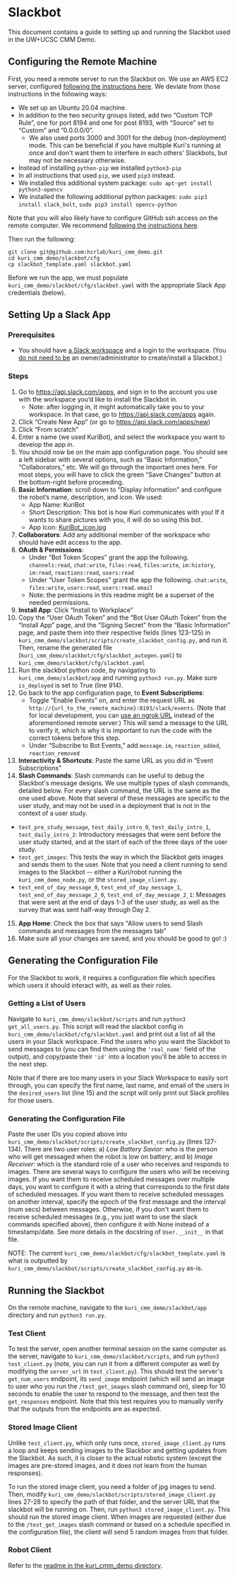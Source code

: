 # Slackbot

This document contains a guide to setting up and running the Slackbot used in the UW+UCSC CMM Demo.

## Configuring the Remote Machine

First, you need a remote server to run the Slackbot on. We use an AWS EC2 server, configured [following the instructions here](https://www.codementor.io/@jqn/deploy-a-flask-app-on-aws-ec2-13hp1ilqy2). We deviate from those instructions in the following ways:
- We set up an Ubuntu 20.04 machine.
- In addition to the two security groups listed, add two “Custom TCP Rule”, one for port 8194 and one for post 8193, with “Source” set to “Custom” and “0.0.0.0/0”.
  - We also used ports 3000 and 3001 for the debug (non-deployment) mode. This can be beneficial if you have multiple Kuri's running at once and don't want them to interfere in each others' Slackbots, but may not be necessary otherwise.
- Instead of installing `python-pip` we installed `python3-pip`
- In all instructions that used `pip`, we used `pip3` instead.
- We installed this additional system package: `sudo apt-get install python3-opencv`
- We installed the following additional python packages: `sudo pip3 install slack_bolt`, `sudo pip3 install opencv-python`

Note that you will also likely have to configure GitHub ssh access on the remote computer. We recommend [following the instructions here](https://docs.github.com/en/github/authenticating-to-github/connecting-to-github-with-ssh).

Then run the following:

```
git clone git@github.com:hcrlab/kuri_cmm_demo.git
cd kuri_cmm_demo/slackbot/cfg
cp slackbot_template.yaml slackbot.yaml
```

Before we run the app, we must populate `kuri_cmm_demo/slackbot/cfg/slackbot.yaml` with the appropriate Slack App credentials (below).

## Setting Up a Slack App

### Prerequisites

- You should have [a Slack workspace](https://slack.com/help/articles/206845317-Create-a-Slack-workspace) and a login to the workspace. (You [do not need to be](https://slack.com/help/articles/201314026-Permissions-by-role-in-Slack) an owner/administrator to create/install a Slackbot.)

### Steps

1. Go to https://api.slack.com/apps, and sign in to the account you use with the workspace you’d like to install the Slackbot in.
    - Note: after logging in, it might automatically take you to your workspace. In that case, go to https://api.slack.com/apps again.
2. Click “Create New App” (or go to https://api.slack.com/apps/new)
3. Click “From scratch”
4. Enter a name (we used KuriBot), and select the workspace you want to develop the app in.
5. You should now be on the main app configuration page. You should see a left sidebar with several options, such as “Basic Information,” “Collaborators,” etc. We will go through the important ones here. For most steps, you will have to click the green “Save Changes” button at the bottom-right before proceeding.
6. **Basic Information**: scroll down to “Display Information” and configure the robot’s name, description, and icon. We used:
    - App Name: KuriBot
    - Short Description: This bot is how Kuri communicates with you! If it wants to share pictures with you, it will do so using this bot.
    - App Icon: [KuriBot_icon.jpg](./imgs/KuriBot_icon.jpg)
7. **Collaborators**: Add any additional member of the workspace who should have edit access to the app.
8. **OAuth & Permissions**:
    - Under “Bot Token Scopes” grant the app the following. `channels:read`, `chat:write`, `files:read`, `files:write`, `im:history`, `im:read`, `reactions:read`, `users:read`
    - Under “User Token Scopes” grant the app the following. `chat:write`, `files:write`, `users:read`, `users:read.email`
    - Note: the permissions in this readme might be a superset of the needed permissions.
9. **Install App**: Click  “Install to Workplace”
10. Copy the “User OAuth Token” and the “Bot User OAuth Token”  from the “Install App” page, and the “Signing Secret” from the “Basic Information” page, and paste them into their respective fields (lines 123-125) in `kuri_cmm_demo/slackbot/scripts/create_slackbot_config.py`, and run it. Then, rename the generated file (`kuri_cmm_demo/slackbot/cfg/slackbot_autogen.yaml`) to `kuri_cmm_demo/slackbot/cfg/slackbot.yaml`
11. Run the slackbot python code, by navigating to `kuri_cmm_demo/slackbot/app` and running `python3 run.py`. Make sure `is_deployed` is set to True (line 914).
12. Go back to the app configuration page, to **Event Subscriptions**:
    - Toggle “Enable Events” on, and enter the request URL as `http://{url_to_the_remote_machine}:8193/slack/events`. (Note that for local development, you can [use an ngrok URL](https://ngrok.com/docs) instead of the aforementioned remote server.) This will send a message to the URL to verify it, which is why it is important to run the code with the correct tokens before this step.
    - Under “Subscribe to Bot Events,” add `message.im`, `reaction_added`, `reaction_removed`
13. **Interactivity & Shortcuts**: Paste the same URL as you did in “Event Subscriptions”
14. **Slash Commands**: Slash commands can be useful to debug the Slackbot's message designs. We use multiple types of slash commands, detailed below. For every slash command, the URL is the same as the one used above. Note that several of these messages are specific to the user study, and may not be used in a deployment that is not in the context of a user study.
  - `test_pre_study_message`, `test_daily_intro_0`, `test_daily_intro_1`, `test_daily_intro_2`: Introductory messages that were sent before the user study started, and at the start of each of the three days of the user study.
  - `test_get_images`: This tests the way in which the Slackbot gets images and sends them to the user. Note that you need a client running to send images to the Slackbot -- either a Kuri/robot running the `kuri_cmm_demo_node.py`, or the `stored_image_client.py`.
  - `test_end_of_day_message_0`, `test_end_of_day_message_1`, `test_end_of_day_message_2_0`, `test_end_of_day_message_2_1`: Messages that were sent at the end of days 1-3 of the user study, as well as the survey that was sent half-way through Day 2.
15. **App Home**: Check the box that says "Allow users to send Slash commands and messages from the messages tab"
16. Make sure all your changes are saved, and you should be good to go! :)

## Generating the Configuration File

For the Slackbot to work, it requires a configuration file which specifies which users it should interact with, as well as their roles.

### Getting a List of Users

Navigate to `kuri_cmm_demo/slackbot/scripts` and run `python3 get_all_users.py`. This script will read the slackbot config in `kuri_cmm_demo/slackbot/cfg/slackbot.yaml` and print out a list of all the users in your Slack workspace. Find the users who you want the Slackbot to send messages to (you can find them using the `'real_name'` field of the output), and copy/paste their `'id'` into a location you'll be able to access in the next step.

Note that if there are too many users in your Slack Workspace to easily sort through, you can specify the first name, last name, and email of the users in the `desired_users` list (line 15) and the script will only print out Slack profiles for those users.

### Generating the Configuration File

Paste the user IDs you copied above into `kuri_cmm_demo/slackbot/scripts/create_slackbot_config.py` (lines 127-134). There are two user roles: a) *Low Battery Savior*: who is the person who will get messaged when the robot is low on battery; and b) *Image Receiver*: which is the standard role of a user who receives and responds to images. There are several ways to configure the users who will be receiving images. If you want them to receive scheduled messages over multiple days, you want to configure it with a string that corresponds to the first date of scheduled messages. If you want them to receive scheduled messages on another interval, specify the epoch of the first message and the interval (num secs) between messages. Otherwise, if you don't want them to receive scheduled messages (e.g., you just want to use the slack commands specified above), then configure it with None instead of a timestamp/date. See more details in the docstring of `User.__init__` in that file.

NOTE: The current `kuri_cmm_demo/slackbot/cfg/slackbot_template.yaml` is what is outputted by `kuri_cmm_demo/slackbot/scripts/create_slackbot_config.py` as-is.

## Running the Slackbot

On the remote machine, navigate to the `kuri_cmm_demo/slackbot/app` directory and run `python3 run.py`.

### Test Client

To test the server, open another terminal session on the same computer as the server, navigate to `kuri_cmm_demo/slackbot/scripts`, and run `python3 test_client.py` (note, you can run it from a different computer as well by modifying the `server_url` in `test_client.py`). This should test the server's `get_num_users` endpoint, its `send_image` endpoint (which will send an image to user who you run the `/test_get_images` slash command on), sleep for 10 seconds to enable the user to respond to the message, and then test the `get_responses` endpoint. Note that this test requires you to manually verify that the outputs from the endpoints are as expected.

### Stored Image Client

Unlike `test_client.py`, which only runs once, `stored_image_client.py` runs a loop and keeps sending images to the Slackbor and getting updates from the Slackbot. As such, it is closer to the actual robotic system (except the images are pre-stored images, and it does not learn from the human responses).

To run the stored image client, you need a folder of jpg images to send. Then, modify `kuri_cmm_demo/slackbot/scripts/stored_image_client.py` lines 27-28 to specify the path of that folder, and the server URL that the slackbot will be running on. Then, run `python3 stored_image_client.py`. This should run the stored image client. When images are requested (either due to the `/test_get_images` slash command or based on a schedule specified in the configuration file), the client will send 5 random images from that folder.

### Robot Client

Refer to the [readme in the kuri_cmm_demo directory](./kuri_cmm_demo/README.md).
